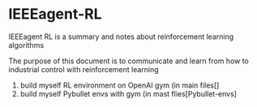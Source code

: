 # IEEEagent-RL
IEEEagent RL is a summary and notes about reinforcement learning algorithms

The purpose of this document is to communicate and learn from how to industrial control with reinforcement learning 

1. build myself RL environment on OpenAI gym (in main files[] 
2. build myself Pybullet envs with gym (in mast flies[Pybullet-envs]
